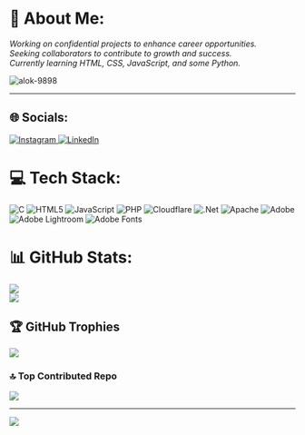 # 💫 About Me:
*Working on confidential projects to enhance career opportunities.<br>
Seeking collaborators to contribute to growth and success.<br>
Currently learning HTML, CSS, JavaScript, and some Python.*
<p align="left"> <img src="https://komarev.com/ghpvc/?username=alok-9898&label=Profile%20views&color=0e75b6&style=flat" alt="alok-9898" /> </p>
<hr>

## 🌐 Socials:
<a href="https://www.instagram.com/alok.sharma.1" target="_blank">
    <img src="https://img.shields.io/badge/Instagram-%23E4405F.svg?style=for-the-badge&logo=instagram&logoColor=white" alt="Instagram">
</a>

<a href="https://www.linkedin.com/in/alok-sharma-32576a353" target="_blank">
    <img src="https://img.shields.io/badge/LinkedIn-%230077B5.svg?style=for-the-badge&logo=linkedin&logoColor=white" alt="LinkedIn">
</a>



# 💻 Tech Stack:
![C](https://img.shields.io/badge/c-%2300599C.svg?style=for-the-badge&logo=c&logoColor=white) ![HTML5](https://img.shields.io/badge/html5-%23E34F26.svg?style=for-the-badge&logo=html5&logoColor=white) ![JavaScript](https://img.shields.io/badge/javascript-%23323330.svg?style=for-the-badge&logo=javascript&logoColor=%23F7DF1E) ![PHP](https://img.shields.io/badge/php-%23777BB4.svg?style=for-the-badge&logo=php&logoColor=white) ![Cloudflare](https://img.shields.io/badge/Cloudflare-F38020?style=for-the-badge&logo=Cloudflare&logoColor=white) ![.Net](https://img.shields.io/badge/.NET-5C2D91?style=for-the-badge&logo=.net&logoColor=white) ![Apache](https://img.shields.io/badge/apache-%23D42029.svg?style=for-the-badge&logo=apache&logoColor=white) ![Adobe](https://img.shields.io/badge/adobe-%23FF0000.svg?style=for-the-badge&logo=adobe&logoColor=white) ![Adobe Lightroom](https://img.shields.io/badge/Adobe%20Lightroom-31A8FF.svg?style=for-the-badge&logo=Adobe%20Lightroom&logoColor=white) ![Adobe Fonts](https://img.shields.io/badge/Adobe%20Fonts-000B1D.svg?style=for-the-badge&logo=Adobe%20Fonts&logoColor=grey)
# 📊 GitHub Stats:
![](https://github-readme-stats.vercel.app/api?username=alok-9898&theme=dark&hide_border=false&include_all_commits=false&count_private=false)<br/>
![](https://github-readme-streak-stats.herokuapp.com/?user=alok-9898&theme=dark&hide_border=false)<br/>

## 🏆 GitHub Trophies
![](https://github-profile-trophy.vercel.app/?username=alok-9898&theme=radical&no-frame=true&no-bg=true&margin-w=4)

### 🔝 Top Contributed Repo
![](https://github-contributor-stats.vercel.app/api?username=alok-9898&limit=5&theme=dark&combine_all_yearly_contributions=true)

---
[![](https://visitcount.itsvg.in/api?id=alok-9898&icon=0&color=10)](https://visitcount.itsvg.in)

